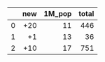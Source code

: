 |    |   new |   1M_pop |   total |
|---:|------:|---------:|--------:|
|  0 |   +20 |       11 |     446 |
|  1 |    +1 |       13 |      36 |
|  2 |   +10 |       17 |     751 |